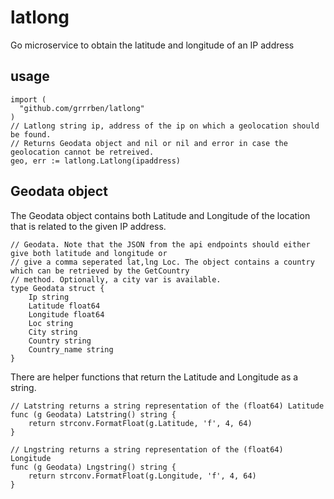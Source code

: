 # latlong
Go microservice to obtain the latitude and longitude of an IP address

## usage
```
import (
  "github.com/grrrben/latlong"
)
// Latlong string ip, address of the ip on which a geolocation should be found.
// Returns Geodata object and nil or nil and error in case the geolocation cannot be retreived.
geo, err := latlong.Latlong(ipaddress)
```

## Geodata object

The Geodata object contains both Latitude and Longitude of the location that is related to the given IP address. 

```
// Geodata. Note that the JSON from the api endpoints should either give both latitude and longitude or
// give a comma seperated lat,lng Loc. The object contains a country which can be retrieved by the GetCountry
// method. Optionally, a city var is available.
type Geodata struct {
	Ip string
	Latitude float64
	Longitude float64
	Loc string
	City string
	Country string
	Country_name string
}
```

There are helper functions that return the Latitude and Longitude as a string. 

```
// Latstring returns a string representation of the (float64) Latitude
func (g Geodata) Latstring() string {
	return strconv.FormatFloat(g.Latitude, 'f', 4, 64)
}

// Lngstring returns a string representation of the (float64) Longitude
func (g Geodata) Lngstring() string {
	return strconv.FormatFloat(g.Longitude, 'f', 4, 64)
}
```
